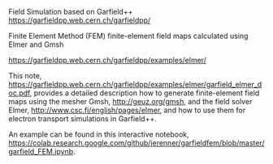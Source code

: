 Field Simulation based on Garfield++
https://garfieldpp.web.cern.ch/garfieldpp/

Finite Element Method (FEM)
finite-element field maps calculated using
Elmer and Gmsh

https://garfieldpp.web.cern.ch/garfieldpp/examples/elmer/

This note, https://garfieldpp.web.cern.ch/garfieldpp/examples/elmer/garfield_elmer_doc.pdf, provides a detailed description how to generate finite-element field maps using the mesher Gmsh, http://geuz.org/gmsh,  and the field solver Elmer, http://www.csc.fi/english/pages/elmer, and how to use them for electron transport simulations in Garfield++.

An example can be found in this interactive notebook, https://colab.research.google.com/github/jerenner/garfieldfem/blob/master/garfield_FEM.ipynb.
